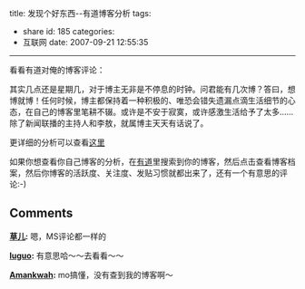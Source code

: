 title: 发现个好东西--有道博客分析
tags:
  - share
id: 185
categories:
  - 互联网
date: 2007-09-21 12:55:35
---

看看有道对俺的博客评论：

其实几点还是星期几，对于博主无非是不停息的时钟。问君能有几次博？答曰，想博就博！任何时候，博主都保持着一种积极的、唯恐会错失遗漏点滴生活细节的心态，在自己的博客里笔耕不辍。或许是不安于寂寞，或许感激生活给予了太多……除了新闻联播的主持人和李敖，就属博主天天有话说了。

更详细的分析可以查看[这里](http://blog.yodao.com/search?q=url%3Ahttp%3A%2F%2Fcocobear.cn%2Fblog&t=b)

如果你想查看你自己博客的分析，在[有道](http://blog.yodao.com)里搜索到你的博客，然后点击查看博客档案，然后你博客的活跃度、关注度、发贴习惯就都出来了，还有一个有意思的评论:-)
## Comments

**[草儿](#1774 "2007-09-22 22:52:00"):** 嗯，MS评论都一样的

**[luguo](#1764 "2007-09-21 13:40:19"):** 有意思哈～～去看看～～

**[Amankwah](#1788 "2007-09-24 18:48:57"):** mo搞懂，没有查到我的博客啊～

